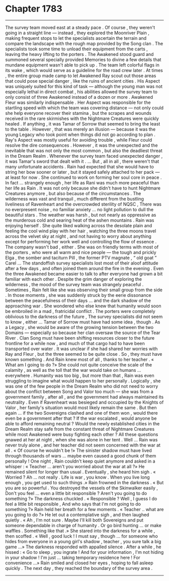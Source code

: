 
# Chapter 1783


---

The survey team moved east at a steady pace . Of course , they weren't going in a straight line — instead , they explored the Moonriver Plain , making frequent stops to let the specialists ascertain the terrain and compare the landscape with the rough map provided by the Song clan .
The specialists took some time to unload their equipment from the carts , leaving the heavy lifting to the porters . The Awakened stood guard and summoned several specially provided Memories to divine a few details that mundane equipment wasn't able to pick up .
The team left colorful flags in its wake , which would serve as a guideline for the road crew later .
At times , the entire group made camp to let Awakened Ray scout out those areas that could pose special danger , like the ruins of ancient cities . His Aspect was uniquely suited for this kind of task — although the young man was not especially lethal in direct combat , his abilities allowed the survey team to only consist of three Awakened instead of a dozen or more .
Awakened Fleur was similarly indispensable . Her Aspect was responsible for the startling speed with which the team was covering distance — not only could she help everyone recover their stamina , but the scrapes and wounds received in the rare skirmishes with the Nightmare Creatures were quickly healed .
If anything , it was Tamar of Sorrow that seemed to bring the least to the table . However , that was merely an illusion — because it was the young Legacy who took point when things did not go according to plan .
Ray's Aspect was mostly useful for avoiding trouble , while Fleur could resolve the dire consequences . However , it was the unexpected and the inevitable that was not only the most common , but also the deadliest threat in the Dream Realm . Whenever the survey team faced unexpected danger , it was Tamar's sword that dealt with it .
… But , all in all , there weren't that many unfortunate accidents . Rain had expected that she would have to string her bow sooner or later , but it stayed safely attached to her pack — at least for now .
She continued to work on forming her soul core in peace .
In fact … strangely enough , her life as Rani was much more peaceful than her life as Rain . It was not only because she didn't have to hunt Nightmare Creatures anymore , but also because of the circumstances .
The wilderness was vast and tranquil , much different from the bustling liveliness of Ravenheart and the overcrowded sterility of NQSC , There was no everpresent noise , no familiar anxiety … no light pollution to dull the beautiful stars . The weather was harsh , but not nearly as oppressive as the murderous cold and searing heat of the ashen mountains .
Rain was enjoying herself . She quite liked walking across the desolate plain and feeling the cool wind play with her hair , watching the three moons travel across the velvet sky at night , and not having to worry about anything except for performing her work well and controlling the flow of essence .
The company wasn't bad , either . She was on friendly terms with most of the porters , who were all warm and nice people — the tough and prickly Elga , the somber and taciturn Pill , the former PTV magnate , “ old goat ” Carel …
The standoffish survey specialists lost most of their aloof attitude after a few days , and often joined them around the fire in the evening . Even the three Awakened became easier to talk to after everyone had grown a bit familiar with each other .
Despite the grim danger of exploring the wilderness , the mood of the survey team was strangely peaceful .
Sometimes , Rain felt like she was observing their small group from the side . In those moments , she was suddenly struck by the eerie dissonance between the peacefulness of their days … and the dark shadow of the approaching war .
She wondered who else knew that humanity would soon be embroiled in a mad , fratricidal conflict . The porters were completely oblivious to the darkness of the future , The survey specialists did not seem to know , either …
Tamar of Sorrow must have had some idea , though . As a Legacy , she would be aware of the growing tension between the two Domains — especially so because her clan oversaw the source of the Tear River . Clan Song must have been shifting resources closer to the future frontline for a while now , and much of that cargo had to have been transported over water .
It was unclear if she had shared her worries with Ray and Fleur , but the three seemed to be quite close . So , they must have known something .
And Rain knew most of all , thanks to her teacher .
« What am I going to do ?»
She could not quite conceive the scale of the calamity , as well as the toll that the war would take on humans … everywhere . Humanity was too big , but more than that , Rain was even struggling to imagine what would happen to her personally .
Logically , she was one of the few people in the Dream Realm who did not need to worry about the conflict between Song and Valor too much — she was from a government family , after all , and the government had always maintained its neutrality . Even if Ravenheart was besieged and occupied by the Knights of Valor , her family's situation would most likely remain the same .
But then again … if the two Sovereigns clashed and one of them won , would there even be a government after that ? If the war escalated , would anyone be able to afford remaining neutral ? Would the newly established cities in the Dream Realm stay safe from the constant threat of Nightmare Creatures while most Awakened were busy fighting each other ?
All these questions gnawed at her at night , when she was alone in her tent .
Well … Rain was never truly alone , and her teacher did not seem concerned with the war at all .
« Of course he wouldn't be !»
The sinister shadow must have lived through thousands of wars … maybe even caused a good chunk of them personally !
One night , Rain couldn't keep quiet anymore and asked in a whisper :
« Teacher … aren't you worried about the war at all ?»
He remained silent for longer than usual .
Eventually , she heard him sigh .
« Worried ? Ah … not really . Life is war , you know . When you live long enough , you get used to such things .»
Rain frowned in the darkness .
« But you are so powerful . You destroyed the vessels of the Skinwalker easily , Don't you feel … even a little bit responsible ? Aren't you going to do something ?»
The darkness chuckled .
« Responsible ? Well , I guess I do feel a little bit responsible , And who says that I'm not going to do something ?»
Rain held her breath for a few moments .
« Teacher .. what are you going to do ?»
He let out a contemplative sigh , and then laughed quietly .
« Ah , I'm not sure . Maybe I'll kill both Sovereigns and put someone dependable in charge of humanity . Or go bird hunting … or make waffles . Something like that .»
She stared into the darkness for a while , then scoffed .
« Well , good luck ! I must say , though … for someone who hides from everyone in a young girl's shadow , teacher , you sure talk a big game …»
The darkness responded with appalled silence .
After a while , he hissed :
« Go to sleep , you ingrate ! And for your information , I'm not hiding in your shadow ! I'm just … taking temporary residence here ! For convenience …»
Rain smiled and closed her eyes , hoping to fall asleep quickly .
The next day , they reached the boundary of the survey area .

---

